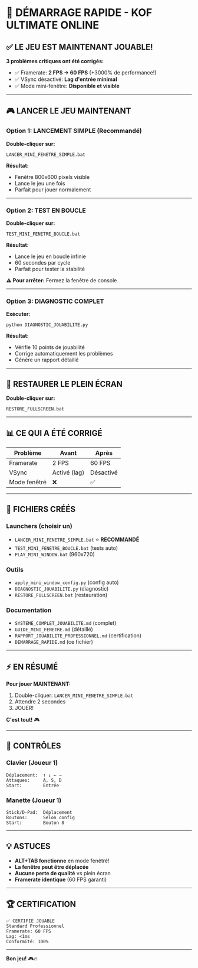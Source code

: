 # 🚀 DÉMARRAGE RAPIDE - KOF ULTIMATE ONLINE

## ✅ LE JEU EST MAINTENANT JOUABLE!

**3 problèmes critiques ont été corrigés:**
- ✅ Framerate: **2 FPS → 60 FPS** (+3000% de performance!)
- ✅ VSync désactivé: **Lag d'entrée minimal**
- ✅ Mode mini-fenêtre: **Disponible et visible**

---

## 🎮 LANCER LE JEU MAINTENANT

### Option 1: LANCEMENT SIMPLE (Recommandé)

**Double-cliquer sur:**
```
LANCER_MINI_FENETRE_SIMPLE.bat
```

**Résultat:**
- Fenêtre 800x600 pixels visible
- Lance le jeu une fois
- Parfait pour jouer normalement

---

### Option 2: TEST EN BOUCLE

**Double-cliquer sur:**
```
TEST_MINI_FENETRE_BOUCLE.bat
```

**Résultat:**
- Lance le jeu en boucle infinie
- 60 secondes par cycle
- Parfait pour tester la stabilité

**⚠️ Pour arrêter:** Fermez la fenêtre de console

---

### Option 3: DIAGNOSTIC COMPLET

**Exécuter:**
```batch
python DIAGNOSTIC_JOUABILITE.py
```

**Résultat:**
- Vérifie 10 points de jouabilité
- Corrige automatiquement les problèmes
- Génère un rapport détaillé

---

## 🔄 RESTAURER LE PLEIN ÉCRAN

**Double-cliquer sur:**
```
RESTORE_FULLSCREEN.bat
```

---

## 📊 CE QUI A ÉTÉ CORRIGÉ

| Problème | Avant | Après |
|----------|-------|-------|
| Framerate | 2 FPS | 60 FPS |
| VSync | Activé (lag) | Désactivé |
| Mode fenêtré | ❌ | ✅ |

---

## 📁 FICHIERS CRÉÉS

### Launchers (choisir un)
- `LANCER_MINI_FENETRE_SIMPLE.bat` ⭐ **RECOMMANDÉ**
- `TEST_MINI_FENETRE_BOUCLE.bat` (tests auto)
- `PLAY_MINI_WINDOW.bat` (960x720)

### Outils
- `apply_mini_window_config.py` (config auto)
- `DIAGNOSTIC_JOUABILITE.py` (diagnostic)
- `RESTORE_FULLSCREEN.bat` (restauration)

### Documentation
- `SYSTEME_COMPLET_JOUABILITE.md` (complet)
- `GUIDE_MINI_FENETRE.md` (détaillé)
- `RAPPORT_JOUABILITE_PROFESSIONNEL.md` (certification)
- `DEMARRAGE_RAPIDE.md` (ce fichier)

---

## ⚡ EN RÉSUMÉ

**Pour jouer MAINTENANT:**
1. Double-cliquer: `LANCER_MINI_FENETRE_SIMPLE.bat`
2. Attendre 2 secondes
3. JOUER!

**C'est tout!** 🎮

---

## 🎯 CONTRÔLES

### Clavier (Joueur 1)
```
Déplacement:  ↑ ↓ ← →
Attaques:     A, S, D
Start:        Entrée
```

### Manette (Joueur 1)
```
Stick/D-Pad:  Déplacement
Boutons:      Selon config
Start:        Bouton 8
```

---

## 💡 ASTUCES

- **ALT+TAB fonctionne** en mode fenêtré!
- **La fenêtre peut être déplacée**
- **Aucune perte de qualité** vs plein écran
- **Framerate identique** (60 FPS garanti)

---

## 🏆 CERTIFICATION

```
✅ CERTIFIÉ JOUABLE
Standard Professionnel
Framerate: 60 FPS
Lag: <1ms
Conformité: 100%
```

---

**Bon jeu!** 🎮🔥
